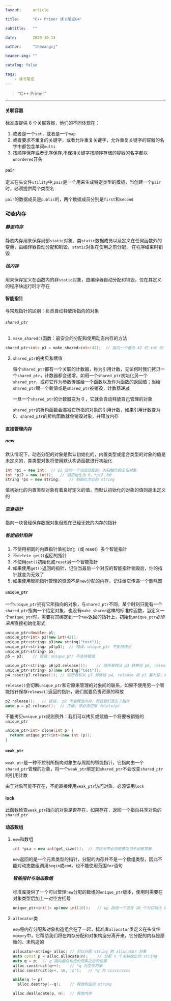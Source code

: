 ```yaml
---
layout:     article

title:      "C++ Primer 读书笔记04"

subtitle:   ""

date:       2020-10-13

author:     "thewangcj"

header-img: ""

catalog: false

tags:
    - 读书笔记
---
```


> “C++ Primer”

------

<!--more-->

#### 关联容器

标准库提供 8 个关联容器，他们的不同体现在：

1. 或者是一个```set```，或者是一个```map```
2. 或者要求不重复的关键字，或者允许重复关键字，允许重复关键字的容器的名字中都包含单词```multi```
3. 按顺序保存或者无序保存,不保持关键字按顺序存储的容器的名字都以```unordered```开头

#### ```pair```

定义在头文件```utility```中,```pair```是一个用来生成特定类型的模板，当创建一个```pair```时，必须提供两个类型名

```pair```的数据成员是```public```的，两个数据成员分别是```first```和```second```

### 动态内存

##### 静态内存

静态内存用来保存局部```static```对象、类```static```数据成员以及定义在任何函数外的变量，由编译器自动分配和销毁，```static```对象在使用之前分配， 在程序结束时销毁

##### 栈内存

用来保存定义在函数内的非```static```对象，由编译器自动分配和销毁，仅在其定义的程序块运行时才存在

#### 智能指针

与常规指针的区别：负责自动释放所指向的对象

###### ```shared_ptr```

1. ```make_shared()```函数：最安全的分配和使用动态内存的方法

```c++
shared_ptr<int> p3 = make_shared<int>(42);	// 指向一个值为 42 的 int 的 shared_ptr
```

2. ```shared_ptr```的拷贝和赋值

   每个```shared_ptr```都有一个关联的计数器，称为引用计数，无论何时我们拷贝一个```shared_ptr```，计数器都会递增，如用一个```shared_ptr```初始化另一个```shared_ptr```，或将它作为参数传递给一个函数以及作为函数的返回值；当给```shared_ptr```赋一个新值或是```shared_ptr```被销毁，计数器递减

   一旦一个```shared_ptr```的计数器变为 0 ，它就会自动释放自己管理的对象

   ```shared_ptr```的析构函数会递减它所指的对象的引用计数，如果引用计数变为0，```shared_ptr```的析构函数就会销毁对象，并释放内存

#### 直接管理内存

##### new

默认情况下，动态分配的对象是默认初始化的，内置类型或组合类型的对象的值是未定义的，类类型对象将使用默认构造函数进行初始化

```c++
int *pi = new int;	// pi 指向一个动态分配的，为初始化的无名对象
int *pi2 = new int();	// 值初始化为 0，*pi2 为0
string *ps = new string;	// 初始化为空的 string
```

值初始化的内置类型对象有着良好定义的值，而默认初始化的对象的值则是未定义的

##### 空悬指针

指向一块曾经保存数据对象但现在已经无效的内存的指针

##### 智能指针陷阱

1. 不使用相同的内置指针值初始化（或 reset）多个智能指针
2. 不```delete get()```返回的指针
3. 不使用```get()```初始化或```reset```另一个智能指针
4. 如果使用```get()```返回的指针，记住当最后一个对应的智能指针销毁后，你的指针就变为无效了
5. 如果使用智能指针管理的资源不是```new```分配的内存，记住给它传递一个删除器

#### ```unique_ptr```

一个```unique_ptr```拥有它所指向的对象，与```shared_ptr```不同，某个时刻只能有一个```shared_ptr```指向一个给定对象，也没有```make_shared```这样的标准库函数，当定义一个```unique_ptr```时，需要将其绑定到一个```new```返回的指针上，初始化```unique_ptr```*必须采用*直接初始化形式

```c++
unique_ptr<double> pl;
unique_ptr<int> p2(new int(42));
unique_ptr<string> p3(new string("test"));
unique_ptr<string> p4(p3);	// 错误，unique_ptr 不支持拷贝
unique_ptr<string> p5;	
p5 = p3;	// 错误，unique_ptr 不支持赋值

unique_ptr<string> p6(p3.release());	// 将所有权从 p3 转移给 p6, release 将 p3 置为空
unique_ptr<string> p7(new string("test"));
p4.reset(p7.release());	// 将所有权从 p7 转移给 p4, release 将 p3 置为空，并返回指针，p4 释放原来指向的内存
```

```release()```会切断```unique_ptr```和它原来管理的对象间的联系，如果不使用另一个智能指针保存```release()```返回的指针，我们就要负责资源的释放

```c++
p2.release();	// 错误， p2 不会释放内存，而且我们丢失了指针
auto p = p2.release();	// 正确，但必须记得 delete(p)
```

不能拷贝```unique_ptr```规则例外：我们可以拷贝或赋值一个将要被销毁的```unique_ptr```

```c++
unique_ptr<int> clone(int p) {
  return unique_ptr<int>(new int (p));
}
```

#### ```weak_ptr```

```weak_ptr```是一种不控制所指向对象生存周期的智能指针，它指向由一个```shared_ptr```管理的对象，将一个```weak_ptr```绑定到```shared_ptr```不会改变```shared_ptr```的引用计数

由于对象可能不存在，不能直接使用```weak_ptr```访问对象，必须调用```lock```

#### lock

此函数检查```weak_ptr```指向的对象是否存在，如果存在，返回一个指向共享对象的```shared_ptr```

#### 动态数组

1. ```new```和数组

   ```c++
   int *pia = new int[get_size()];	// 方括号中必须是整型但不必是常量
   ```

   ```new```返回的是一个元素类型的指针，分配的内存并不是一个数组类型，因此不能对动态数组调用```begin```或```end```，也不能使用范围```for```语句

   ##### 智能指针与动态数组

   标准库提供了一个可以管理```new```分配的数组的```unique_ptr```版本，使用时需要在对象类型后加上一对空方括号

   ```c++
   unique_ptr<int[]> up(new int[10]);	// up 指向一个包含 10 个为初始化 int 的数组
   ```

2. ```allocator```类

   ```new```将内存分配和对象构造组合在了一起，标准库```allocator```类定义在头文件```memory```中，它帮助我们将在内存分配和对象构造分离开来，它分配的内存是原始的、未构造的

   ```c++
   allocator<string> alloc;	// 可以分配 string 的 allocator 对象
   auto const p = alloc.allocate(n);	// 分配 n 个未初始化的 string
   auto q = p;	// q 指向最后构造的元素之后的位置
   alloc.construct(q++);	// *q 为空字符串
   alloc.construct(q++, 10, 'c');	// *q 为 cccccccccc
   
   while(q != p)
     alloc.destroy(--q);	// 释放构造的 string
   
   alloc.deallocate(p, n);	// 释放内存
   ```

   

